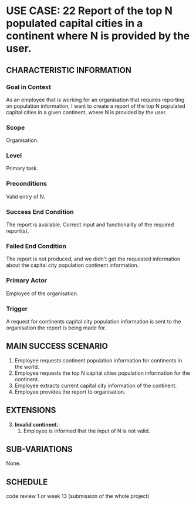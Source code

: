 # USE CASE: 22 Report of the top N populated capital cities in a continent where N is provided by the user.

## CHARACTERISTIC INFORMATION

### Goal in Context

As an employee that is working for an organisation that requires reporting on population information, I want to create a report of the top N populated capital cities in a given continent, where N is provided by the user.

### Scope

Organisation.

### Level

Primary task.

### Preconditions

Valid entry of N.

### Success End Condition

The report is available. Correct input and functionality of the required report(s).

### Failed End Condition

The report is not produced, and we didn't get the requested information about the capital city population continent information.

### Primary Actor

Employee of the organisation.

### Trigger

A request for continents capital city population information is sent to the organisation the report is being made for.

## MAIN SUCCESS SCENARIO

1. Employee requests continent population information for continents in the world.
2. Employee requests the top N capital cities population information for the continent.
3. Employee extracts current capital city information of the continent.
4. Employee provides the report to organisation.

## EXTENSIONS

3. **Invalid continent.**:
    1. Employee is informed that the input of N is not valid.

## SUB-VARIATIONS

None.

## SCHEDULE

code review 1 or week 13 (submission of the whole project)